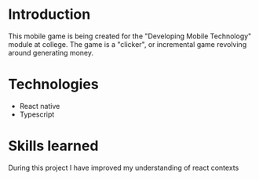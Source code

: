 # Introduction

This mobile game is being created for the "Developing Mobile Technology" module at college.
The game is a "clicker", or incremental game revolving around generating money.

# Technologies

- React native
- Typescript

# Skills learned

During this project I have improved my understanding of react contexts

